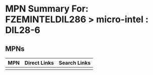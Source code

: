 



# MPN Summary For: FZEMINTELDIL286 > micro-intel : DIL28-6

## MPNs
  

|MPN|Direct Links|Search Links|
| :--- | :--- | :--- |
||||
